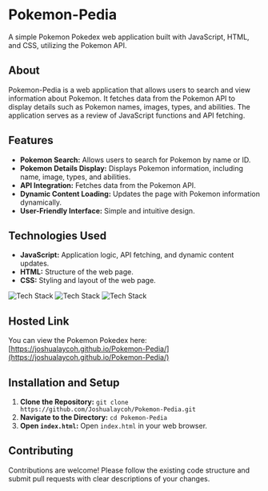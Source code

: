 # Pokemon-Pedia

A simple Pokemon Pokedex web application built with JavaScript, HTML, and CSS, utilizing the Pokemon API.

## About

Pokemon-Pedia is a web application that allows users to search and view information about Pokemon. It fetches data from the Pokemon API to display details such as Pokemon names, images, types, and abilities. The application serves as a review of JavaScript functions and API fetching.

## Features

-   **Pokemon Search:** Allows users to search for Pokemon by name or ID.
-   **Pokemon Details Display:** Displays Pokemon information, including name, image, types, and abilities.
-   **API Integration:** Fetches data from the Pokemon API.
-   **Dynamic Content Loading:** Updates the page with Pokemon information dynamically.
-   **User-Friendly Interface:** Simple and intuitive design.

## Technologies Used

-   **JavaScript:** Application logic, API fetching, and dynamic content updates.
-   **HTML:** Structure of the web page.
-   **CSS:** Styling and layout of the web page.

![Tech Stack](https://img.shields.io/badge/JavaScript-F7DF1E?style=for-the-badge&logo=javascript&logoColor=black)
![Tech Stack](https://img.shields.io/badge/HTML-E34F26?style=for-the-badge&logo=html5&logoColor=white)
![Tech Stack](https://img.shields.io/badge/CSS-1572B6?style=for-the-badge&logo=css3&logoColor=white)

## Hosted Link

You can view the Pokemon Pokedex here: [https://joshualaycoh.github.io/Pokemon-Pedia/](https://joshualaycoh.github.io/Pokemon-Pedia/)

## Installation and Setup

1.  **Clone the Repository:** `git clone https://github.com/Joshualaycoh/Pokemon-Pedia.git`
2.  **Navigate to the Directory:** `cd Pokemon-Pedia`
3.  **Open `index.html`:** Open `index.html` in your web browser.

## Contributing

Contributions are welcome! Please follow the existing code structure and submit pull requests with clear descriptions of your changes.
